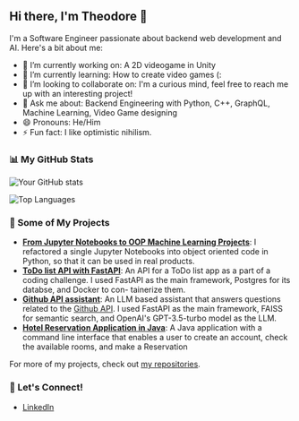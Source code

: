 ## Hi there, I'm Theodore 👋

I'm a Software Engineer passionate about backend web development and AI. Here's a bit about me:

- 🔭 I’m currently working on: A 2D videogame in Unity
- 🌱 I’m currently learning: How to create video games (:
- 👯 I’m looking to collaborate on: I'm a curious mind, feel free to reach me up with an interesting project!
- 💬 Ask me about: Backend Engineering with Python, C++, GraphQL, Machine Learning, Video Game designing
- 😄 Pronouns: He/Him
- ⚡ Fun fact: I like optimistic nihilism. 

### 📊 My GitHub Stats

![Your GitHub stats](https://github-readme-stats.vercel.app/api?username=tntath&show_icons=true&theme=tokyonight)

![Top Languages](https://github-readme-stats.vercel.app/api/top-langs/?username=tntath&theme=tokyonight)

### 🚀 Some of My Projects

- **[From Jupyter Notebooks to OOP Machine Learning Projects](https://github.com/tntath/notebooks-to-oop-simple-gan)**: I refactored a single Jupyter Notebooks into object oriented code in Python, so that it can be used in real products.
- **[ToDo list API with FastAPI](https://github.com/tntath/todo-app-fastapi)**:  An API for a ToDo list app as a part of a coding challenge. I used FastAPI as the main framework, Postgres for its databse, and Docker to con- tainerize them.
- **[Github API assistant](https://github.com/tntath/api-assistant)**: An LLM based assistant that answers questions related to the [Github API](https://github.com/github/rest-api-description/blob/main/descriptions/api.github.com/api.github.com.json). I used FastAPI as the main framework, FAISS for semantic search, and OpenAI's GPT-3.5-turbo model as the LLM.
- **[Hotel Reservation Application in Java](https://github.com/tntath/hotel-reservation)**: A Java application with a command line interface that enables a user to create an account, check the available rooms, and make a Reservation


For more of my projects, check out [my repositories](https://github.com/tntath?tab=repositories).

### 📣 Let's Connect!

- [LinkedIn](https://www.linkedin.com/in/theodore-tzirides-4a65aa96/)
